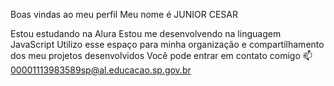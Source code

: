 Boas vindas ao meu perfil 
Meu nome é JUNIOR CESAR

Estou estudando na Alura
Estou me desenvolvendo na linguagem JavaScript
Utilizo esse espaço para minha organização e compartilhamento dos meu projetos desenvolvidos
Você pode entrar em contato comigo 📫
00001113983589sp@al.educacao.sp.gov.br

